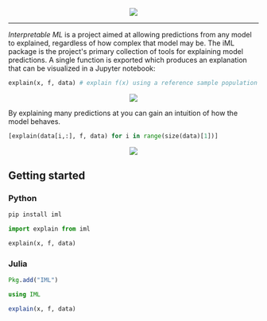 <p align="center">
  <img src="https://interpretable-ml.github.io/images/diagramSmall.png" />
</p>

---

*Interpretable ML* is a project aimed at allowing predictions from any model to explained, regardless of how complex that model may be. The iML package is the project's primary collection of tools for explaining model predictions. A single function is exported which produces an explanation that can be visualized in a Jupyter notebook:

```python
explain(x, f, data) # explain f(x) using a reference sample population 'data'
```
<p align="center">
  <img src="https://interpretable-ml.github.io/images/sampleExplanation.png" />
</p>

By explaining many predictions at you can gain an intuition of how the model behaves.
```python
[explain(data[i,:], f, data) for i in range(size(data)[1])]
```
<p align="center">
  <img src="https://interpretable-ml.github.io/images/sampleModelExplanation.png" />
</p>

## Getting started

### Python

```python
pip install iml
```

```python
import explain from iml

explain(x, f, data)
```

### Julia
```julia
Pkg.add("IML")
```

```julia
using IML

explain(x, f, data)
```
